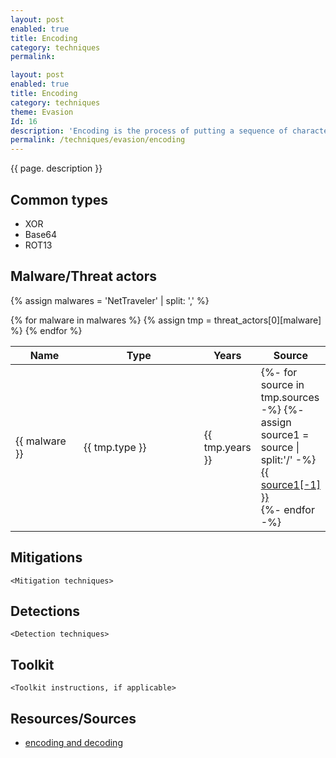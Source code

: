 ```yaml
---
layout: post
enabled: true
title: Encoding
category: techniques
permalink: 

layout: post
enabled: true
title: Encoding
category: techniques
theme: Evasion
Id: 16
description: 'Encoding is the process of putting a sequence of characters (letters, numbers, punctuation, and certain symbols) into a specialized format for efficient transmission or storage. Attackers may use encoding to obfuscate the data being transferred to thwart security controls from reading/interpreting the data in transit.'
permalink: /techniques/evasion/encoding
---
```

{{ page. description }}


## Common types

* XOR
* Base64
* ROT13

## Malware/Threat actors

{% assign malwares = 'NetTraveler' | split: ',' %}

<div class="threat-actor-table">
<table>
    <colgroup>
        <col width="30%" />
        <col width="70%" />
    </colgroup>
    <thead>
        <tr class="header">
            <th>Name</th>
            <th>Type</th>
            <th>Years</th>
            <th>Source</th>
        </tr>
    </thead>
    <tbody>
        {% for malware in malwares %}
        <tr>
        {% assign tmp = threat_actors[0][malware] %}
            <td markdown="span">{{ malware }}</td>
            <td markdown="span">{{ tmp.type }}</td>
            <td markdown="span">{{ tmp.years }}</td>
            <td markdown="span">
                {%- for source in tmp.sources -%}
                    {%- assign source1 = source | split:'/' -%}
                    <a href="{{ source }}">{{ source1[-1] }}</a><br>
                {%- endfor -%}
            </td>
        </tr>
        {% endfor %}
    </tbody>
</table>
</div>

## Mitigations

`<Mitigation techniques>`

## Detections

`<Detection techniques>`

## Toolkit

`<Toolkit instructions, if applicable>`

## Resources/Sources

* [encoding and decoding](https://searchnetworking.techtarget.com/definition/encoding-and-decoding)

